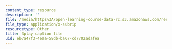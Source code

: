 ```yaml
---
content_type: resource
description: ''
file: /media/https%3A/open-learning-course-data-rc.s3.amazonaws.com/res-6-012-introduction-to-probability-spring-2018/eb7a47f34eaa58dbba67cd7702adafea_l9y2Kv8VHw.vtt
file_type: application/x-subrip
resourcetype: Other
title: 3play caption file
uid: eb7a47f3-4eaa-58db-ba67-cd7702adafea
---
```

